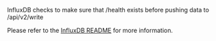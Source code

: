 InfluxDB checks to make sure that /health exists before pushing data to /api/v2/write  
  
Please refer to the [InfluxDB README](/api/v2/write) for more information.  